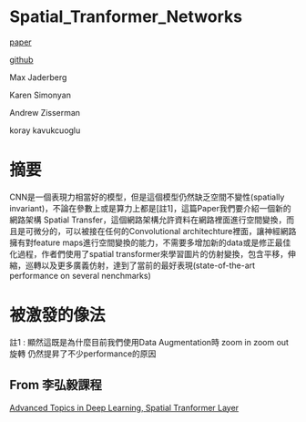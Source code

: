 # Spatial_Tranformer_Networks

[paper](https://proceedings.neurips.cc/paper/2015/file/33ceb07bf4eeb3da587e268d663aba1a-Paper.pdf)

[github](https://github.com/kevinzakka/spatial-transformer-network)

Max Jaderberg

Karen Simonyan

Andrew Zisserman

koray kavukcuoglu

# 摘要

CNN是一個表現力相當好的模型，但是這個模型仍然缺乏空間不變性(spatially invariant)，不論在參數上或是算力上都是[註1]，這篇Paper我們要介紹一個新的網路架構 Spatial Transfer，這個網路架構允許資料在網路裡面進行空間變換，而且是可微分的，可以被接在任何的Convolutional architechture裡面，讓神經網路擁有對feature maps進行空間變換的能力，不需要多增加新的data或是修正最佳化過程，作者們使用了spatial transformer來學習圖片的仿射變換，包含平移，伸縮，巡轉以及更多廣義仿射，達到了當前的最好表現(state-of-the-art performance on several nenchmarks)

# 被激發的像法

註1 : 顯然這既是為什麼目前我們使用Data Augmentation時 zoom in zoom out 旋轉 仍然提昇了不少performance的原因

## From 李弘毅課程

[Advanced Topics in Deep Learning, Spatial Tranformer Layer](https://www.youtube.com/watch?v=SoCywZ1hZak)
